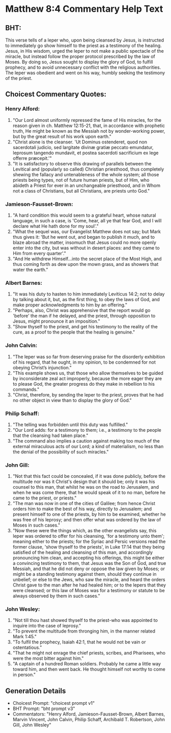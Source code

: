 # Matthew 8:4 Commentary Help Text

## BHT:
This verse tells of a leper who, upon being cleansed by Jesus, is instructed to immediately go show himself to the priest as a testimony of the healing. Jesus, in His wisdom, urged the leper to not make a public spectacle of the miracle, but instead follow the proper protocol prescribed by the law of Moses. By doing so, Jesus sought to display the glory of God, to fulfill prophecy, and to avoid unnecessary conflict with the religious authorities. The leper was obedient and went on his way, humbly seeking the testimony of the priest.

## Choicest Commentary Quotes:
### Henry Alford:
1. "Our Lord almost uniformly repressed the fame of His miracles, for the reason given in ch. Matthew 12:15-21, that, in accordance with prophetic truth, He might be known as the Messiah not by wonder-working power, but by the great result of his work upon earth."
2. "Christ alone is the cleanser. 'Ut Dominus ostenderet, quod non sacerdotali judicio, sed largitate divinæ gratiæ peccato emundatur, leprosum tangendo mundavit, et postea sacerdoti sacrificium ex lege offerre præcepit.'"
3. "It is satisfactory to observe this drawing of parallels between the Levitical and (popularly so called) Christian priesthood, thus completely shewing the fallacy and untenableness of the whole system; all those priests being types, not of future human priests, but of Him, who abideth a Priest for ever in an unchangeable priesthood, and in Whom not a class of Christians, but all Christians, are priests unto God."

### Jamieson-Fausset-Brown:
1. "A hard condition this would seem to a grateful heart, whose natural language, in such a case, is 'Come, hear, all ye that fear God, and I will declare what He hath done for my soul'." 
2. "What the sequel was, our Evangelist Matthew does not say; but Mark thus gives it: 'But he went out, and began to publish it much, and to blaze abroad the matter, insomuch that Jesus could no more openly enter into the city, but was without in desert places: and they came to Him from every quarter'." 
3. "And He withdrew Himself...into the secret place of the Most High, and thus coming forth as dew upon the mown grass, and as showers that water the earth."

### Albert Barnes:
1. "It was his duty to hasten to him immediately Leviticus 14:2; not to delay by talking about it, but, as the first thing, to obey the laws of God, and make proper acknowledgments to him by an offering."
2. "Perhaps, also, Christ was apprehensive that the report would go 'before' the man if he delayed, and the priest, through opposition to Jesus, might pronounce it an imposition."
3. "Show thyself to the priest, and get his testimony to the reality of the cure, as a proof to the people that the healing is genuine."

### John Calvin:
1. "The leper was so far from deserving praise for the disorderly exhibition of his regard, that he ought, in my opinion, to be condemned for not obeying Christ’s injunction."
2. "This example shows us, that those who allow themselves to be guided by inconsiderate zeal act improperly, because the more eager they are to please God, the greater progress do they make in rebellion to his commands."
3. "Christ, therefore, by sending the leper to the priest, proves that he had no other object in view than to display the glory of God."

### Philip Schaff:
1. "The telling was forbidden until this duty was fulfilled."
2. "Our Lord adds: for a testimony to them; i.e., a testimony to the people that the cleansing had taken place."
3. "The command also implies a caution against making too much of the external miraculous acts of our Lord; a kind of materialism, no less than the denial of the possibility of such miracles."

### John Gill:
1. "Not that this fact could be concealed, if it was done publicly, before the multitude nor was it Christ's design that it should be; only it was his counsel to this man, that whilst he was on the road to Jerusalem, and when he was come there, that he would speak of it to no man, before he came to the priest, or priests."
2. "The man was now in one of the cities of Galilee; from hence Christ orders him to make the best of his way, directly to Jerusalem; and present himself to one of the priests, by him to be examined, whether he was free of his leprosy; and then offer what was ordered by the law of Moses in such cases."
3. "Now these were the things which, as the other evangelists say, this leper was ordered to offer for his cleansing, 'for a testimony unto them'; meaning either to the priests; for the Syriac and Persic versions read the former clause, 'show thyself to the priests', in Luke 17:14 that they being satisfied of the healing and cleansing of this man, and accordingly pronouncing him clean, and accepting his offerings, this might be either a convincing testimony to them, that Jesus was the Son of God, and true Messiah, and that he did not deny or oppose the law given by Moses; or might be a standing testimony against them, should they continue in unbelief; or else to the Jews, who saw the miracle, and heard the orders Christ gave to the man after he had healed him; or to the lepers that they were cleansed; or this law of Moses was for a testimony or statute to be always observed by them in such cases."

### John Wesley:
1. "Not till thou hast showed thyself to the priest-who was appointed to inquire into the case of leprosy."
2. "To prevent the multitude from thronging him, in the manner related Mark 1:45."
3. "To fulfil the prophecy, Isaiah 42:1, that he would not be vain or ostentatious."
4. "That he might not enrage the chief priests, scribes, and Pharisees, who were the most bitter against him."
5. "A captain of a hundred Roman soldiers. Probably he came a little way toward him, and then went back. He thought himself not worthy to come in person."


## Generation Details
- Choicest Prompt: "choicest prompt v1"
- BHT Prompt: "bht prompt v3"
- Commentators: "Henry Alford, Jamieson-Fausset-Brown, Albert Barnes, Marvin Vincent, John Calvin, Philip Schaff, Archibald T. Robertson, John Gill, John Wesley"
